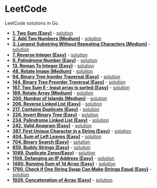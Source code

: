 # LeetCode
LeetCode solutions in Go.

- **[1. Two Sum (Easy)](https://leetcode.com/problems/two-sum/)** - [solution](https://github.com/rorua/leetcode_go/blob/master/1_two_sum/two_sum.go)
- **[2. Add Two Numbers (Medium)](https://leetcode.com/problems/add-two-numbers/)** - [solution](https://github.com/rorua/leetcode_go/blob/master/2_add_two_numbers/main.go)
- **[3. Longest Substring Without Repeating Characters (Medium)](https://leetcode.com/problems/longest-substring-without-repeating-characters/)** - [solution](https://github.com/rorua/leetcode_go/blob/master/3_longest_substring_without_repeating_characters/main.go) 
- **[7. Reverse Integer (Easy)](https://leetcode.com/problems/reverse-integer/)** - [solution](https://github.com/rorua/leetcode_go/blob/master/7_reverse_integer/reverse_integer.go) 
- **[9. Palindrome Number (Easy)](https://leetcode.com/problems/palindrome-number/)** - [solution](https://github.com/rorua/leetcode_go/blob/master/9_palindrome_number/palindrome_number.go) 
- **[13. Roman To Integer (Easy)](https://leetcode.com/problems/roman-to-integer/)** - [solution](https://github.com/rorua/leetcode_go/blob/master/13_roman_to_integer/roman_to_integer.go) 
- **[48. Rotate Image (Medium)](https://leetcode.com/problems/rotate-image/)** - [solution](https://github.com/rorua/leetcode_go/blob/master/48_rotate_image/rotate_image.go)
- **[94. Binary Tree Inorder Traversal (Easy)](https://leetcode.com/problems/binary-tree-inorder-traversal/)** - [solution](https://github.com/rorua/leetcode_go/blob/master/94_binary_tree_inorder_traversal/binary_tree_inorder_traversal.go)
- **[144. Binary Tree Preorder Traversal (Easy)](https://leetcode.com/problems/binary-tree-preorder-traversal/)** - [solution](https://github.com/rorua/leetcode_go/blob/master/144_binary_tree_preorder_traversal/binary_tree_preorder_traversal.go) 
- **[167. Two Sum II - Input array is sorted (Easy)](https://leetcode.com/problems/two-sum-ii-input-array-is-sorted/)** - [solution](https://github.com/rorua/leetcode_go/blob/master/167_two_sum_2/two_sum_2.go) 
- **[189. Rotate Array (Medium)](https://leetcode.com/problems/rotate-array/)** - [solution](https://github.com/rorua/leetcode_go/blob/master/189_rotate_array/rotate_array.go)
- **[200. Number of Islands (Medium)](https://leetcode.com/problems/number-of-islands/)** - [solution](https://github.com/rorua/leetcode_go/blob/master/200_number_of_islands/number_of_islands.go)
- **[206. Reverse Linked List (Easy)](https://leetcode.com/problems/reverse-linked-list/)** - [solution](https://github.com/rorua/leetcode_go/blob/master/206_reverse_linked_list/reverse_linked_list.go) 
- **[217. Contains Duplicate (Easy)](https://leetcode.com/problems/contains-duplicate/)** - [solution](https://github.com/rorua/leetcode_go/blob/master/217_contains_duplicate/contains_duplicate.go) 
- **[226. Invert Binary Tree (Easy)](https://leetcode.com/problems/invert-binary-tree/)** - [solution](https://github.com/rorua/leetcode_go/blob/master/226_invert_binary_tree/invert_binary_tree.go) 
- **[234. Palindrome Linked List (Easy)](https://leetcode.com/problems/palindrome-linked-list/)** - [solution](https://github.com/rorua/leetcode_go/blob/master/234_palindrome_linked_list/palindrome_linked_list.go) 
- **[242. Valid Anagram (Easy)](https://leetcode.com/problems/valid-anagram/)** - [solution](https://github.com/rorua/leetcode_go/blob/master/242_valid_anagram/valid_anagram.go) 
- **[387. First Unique Character in a String (Easy)](https://leetcode.com/problems/first-unique-character-in-a-string/)** - [solution](https://github.com/rorua/leetcode_go/blob/master/387_first_unique_character_in_a_string/first_unique_character_in_a_string.go) 
- **[404. Sum of Left Leaves (Easy)](https://leetcode.com/problems/sum-of-left-leaves/)** - [solution](https://github.com/rorua/leetcode_go/blob/master/404_sum_of_left_leaves/sum_of_left_leaves.go) 
- **[704. Binary Search (Easy)](https://leetcode.com/problems/binary-search/)** - [solution](https://github.com/rorua/leetcode_go/blob/master/704_binary_search/binary_search.go) 
- **[859. Buddy Strings (Easy)](https://leetcode.com/problems/buddy-strings/)** - [solution](https://github.com/rorua/leetcode_go/blob/master/859_buddy_strings/buddy_strings.go) 
- **[1089. Duplicate Zeros(Easy)](https://leetcode.com/problems/duplicate-zeros/)** - [solution](https://github.com/rorua/leetcode_go/blob/master/1089_duplicate_zeros/duplicate_zeros.go) 
- **[1108. Defanging an IP Address (Easy)](https://leetcode.com/problems/defanging-an-ip-address/)** - [solution](https://github.com/rorua/leetcode_go/blob/master/1108_defanging_an_ip_address/defanging_an_ip_address.go) 
- **[1480. Running Sum of 1d Array (Easy)](https://leetcode.com/problems/running-sum-of-1d-array/)** - [solution](https://github.com/rorua/leetcode_go/blob/master/1480_running_sum_of_1d_array/running_sum_of_1d_array.go) 
- **[1790. Check if One String Swap Can Make Strings Equal (Easy)](https://leetcode.com/problems/check-if-one-string-swap-can-make-strings-equal/)** - [solution](https://github.com/rorua/leetcode_go/blob/master/1790_check_if_one_string_swap_can_make_strings_equal/check_if_one_string_swap_can_make_strings_equal.go) 
- **[1929. Concatenation of Array (Easy)](https://leetcode.com/problems/concatenation-of-array/)** - [solution](https://github.com/rorua/leetcode_go/blob/master/1929_concatenation_of_array/concatenation_of_array.go) 